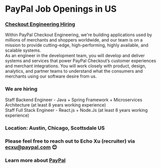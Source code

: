 # PayPal Job Openings in US
### [Checkout Engineering Hiring](https://github.com/Echoxu101/PayPal---Job-Openings/blob/master/AI%20Engineer.MD)
Within PayPal Checkout Engineering, we're building applications used by millions of merchants and shoppers worldwide, and our team is on a mission to provide cutting-edge, high-performing, highly available, and scalable systems. 
  <br />  As an engineer in the development team, you will develop and deliver systems and services that power PayPal Checkout’s customer experiences and merchant integrations. You will work closely with product, design, analytics, and partner teams to understand what the consumers and merchants using our software desire from us.
  
### We are hiring 
Staff Backend Engineer - Java + Spring Framework + Microservices Architecture (at least 8 years working experience)
<br /> Staff Full Stack Engineer - React.js + Node.Js (at least 8 years working experience)

### Location: Austin, Chicago, Scottsdale US



### Please feel free to reach out to Echo Xu (recruiter) via ecxu@paypal.com 😊

### Learn more about [PayPal](https://www.paypal.com/us/webapps/mpp/about)

